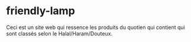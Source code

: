 # friendly-lamp
Ceci est un site web qui ressence les produits du quotien qui contient qui sont classés selon le Halal/Haram/Douteux.
